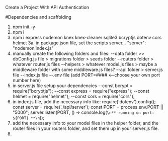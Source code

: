 Create a Project With API Authentication

#Dependencies and scaffolding
1. npm init -y
2. npm i
3. npm i express nodemon knex knex-cleaner sqlite3 bcryptjs dotenv cors helmet
    3a. in package.json file, set the scripts server...
        "server": "nodemon index.js"
4. manually create the following folders and files:
    --data folder >> dbConfig.js file > migrations folder > seeds folder
    --routers folder > whatever router.js files
    --helpers > whatever model.js files > maybe a middleware folder with some middleware.js files?
    --api folder > server.js file
    --index.js file
    --.env file (add PORT=#### <--choose your own port number here)
5. in server.js file setup your dependencies
    --const bcrypt = require("bcryptjs");
    --const express = require("express");
    --const helmet = require("helmet");
    --const cors = require("cors");
6. in index.js file, add the necessary info like:
    require('dotenv').config(); 
    const server = require('./api/server');
    const PORT = process.env.PORT || "5000";
    server.listen(PORT, () => console.log(`\n** running on port: ${PORT} **\n`));
7. add the necessary info to your model files in the helper folder, and the router files in your routers folder, and set them up in your server.js file.
8. 


